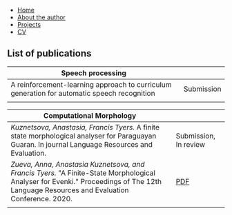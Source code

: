 - [Home](https://ana-kuznetsova.github.io/)
- [About the author](https://ana-kuznetsova.github.io/about)
- [Projects](https://ana-kuznetsova.github.io/projects)
- <a href="a_kuznetsova_cv.pdf">CV</a>

## List of publications


|     Speech processing                                                                                        |            |
|---------------------------------------------------------------------------------------------|------------|
| A reinforcement-learning approach to curriculum generation for automatic speech recognition | Submission |
|                                                                                             |            |



|          Computational Morphology                                                                                                                                                                             |   |
|---------------------------------------------------------------------------------------------------------------------------------------------------------------------------------------|---|
|*Kuznetsova, Anastasia, Francis Tyers.* A finite state morphological analyser for Paraguayan Guaran. In journal Language Resources and Evaluation.                                                                      | Submission, In review |
| *Zueva, Anna, Anastasia Kuznetsova, and Francis Tyers.* "A Finite-State Morphological Analyser for Evenki." Proceedings of The 12th Language Resources and Evaluation Conference. 2020. | [PDF](https://www.aclweb.org/anthology/2020.lrec-1.314/)  |
|                                                                                                                                                                                       |   |
